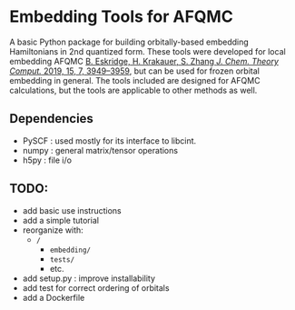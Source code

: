 # Embedding Tools for AFQMC

A basic Python package for building orbitally-based embedding
Hamiltonians in 2nd quantized form.
These tools were developed for local embedding AFQMC [B. Eskridge, H. Krakauer, S. Zhang *J. Chem. Theory Comput.* 2019, 15, 7, 3949–3959](https://pubs.acs.org/doi/10.1021/acs.jctc.8b01244),
but can be used for frozen orbital embedding in general.
The tools included are designed for AFQMC calculations, but the
tools are applicable to other methods as well.

## Dependencies

- PySCF : used mostly for its interface to libcint.
- numpy : general matrix/tensor operations
- h5py : file i/o

## TODO:

- add basic use instructions
- add a simple tutorial
- reorganize with:
   - `/`
      - `embedding/`
      - `tests/`
      - etc.
- add setup.py : improve installability
- add test for correct ordering of orbitals
- add a Dockerfile
